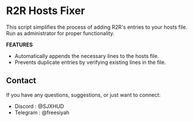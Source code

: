 # R2R Hosts Fixer
This script simplifies the process of adding R2R's entries to your hosts file.
Run as administrator for proper functionality.

__FEATURES__

- Automatically appends the necessary lines to the hosts file.
- Prevents duplicate entries by verifying existing lines in the file.

## Contact
If you have any questions, suggestions, or just want to connect:
- Discord : @SJXHUD
- Telegram : @freesiyah
